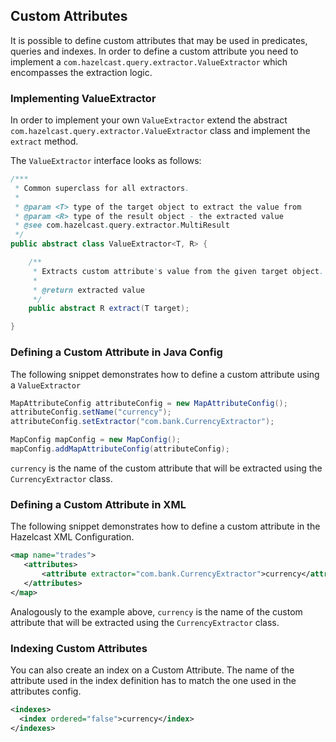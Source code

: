
## Custom Attributes

It is possible to define custom attributes that may be used in predicates, queries and indexes.
In order to define a custom attribute you need to implement a `com.hazelcast.query.extractor.ValueExtractor`
which encompasses the extraction logic.

### Implementing ValueExtractor

In order to implement your own `ValueExtractor` extend the abstract `com.hazelcast.query.extractor.ValueExtractor` class
and implement the `extract` method.

The `ValueExtractor` interface looks as follows:

```java
/***
 * Common superclass for all extractors.
 *
 * @param <T> type of the target object to extract the value from
 * @param <R> type of the result object - the extracted value
 * @see com.hazelcast.query.extractor.MultiResult
 */
public abstract class ValueExtractor<T, R> {

    /**
     * Extracts custom attribute's value from the given target object.
     *
     * @return extracted value
     */
    public abstract R extract(T target);

}

```

### Defining a Custom Attribute in Java Config

The following snippet demonstrates how to define a custom attribute using a `ValueExtractor`

```java
MapAttributeConfig attributeConfig = new MapAttributeConfig();
attributeConfig.setName("currency");
attributeConfig.setExtractor("com.bank.CurrencyExtractor");

MapConfig mapConfig = new MapConfig();
mapConfig.addMapAttributeConfig(attributeConfig);
```

`currency` is the name of the custom attribute that will be extracted using the `CurrencyExtractor` class.


### Defining a Custom Attribute in XML

The following snippet demonstrates how to define a custom attribute in the Hazelcast XML Configuration.

```xml
<map name="trades">
   <attributes>
       <attribute extractor="com.bank.CurrencyExtractor">currency</attribute>
   </attributes>
</map>
```

Analogously to the example above, `currency` is the name of the custom attribute that will be extracted using the
`CurrencyExtractor` class.

### Indexing Custom Attributes

You can also create an index on a Custom Attribute.
The name of the attribute used in the index definition has to match the one used in the attributes config.


```xml
<indexes>
  <index ordered="false">currency</index>
</indexes>
```
